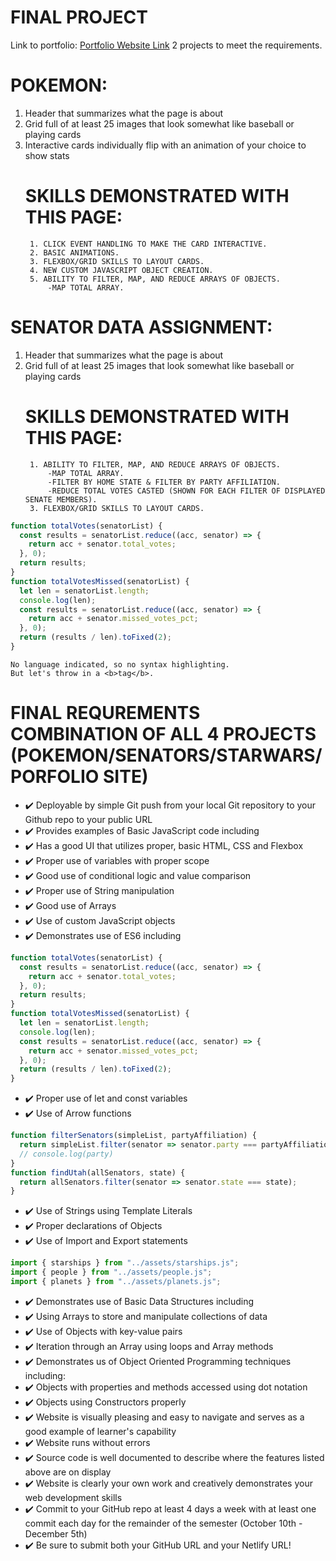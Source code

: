 # FINAL PROJECT
Link to portfolio: [Portfolio Website Link](https://derrickbills.com)
2 projects to meet the requirements.
# POKEMON:
1. Header that summarizes what the page is about
2. Grid full of at least 25 images that look somewhat like baseball or playing cards 
3. Interactive cards individually flip with an animation of your choice to show stats
    # SKILLS DEMONSTRATED WITH THIS PAGE:
        1. CLICK EVENT HANDLING TO MAKE THE CARD INTERACTIVE.
        2. BASIC ANIMATIONS.
        3. FLEXBOX/GRID SKILLS TO LAYOUT CARDS.
        4. NEW CUSTOM JAVASCRIPT OBJECT CREATION.
        5. ABILITY TO FILTER, MAP, AND REDUCE ARRAYS OF OBJECTS.
            -MAP TOTAL ARRAY.
    
# SENATOR DATA ASSIGNMENT:
1. Header that summarizes what the page is about
2. Grid full of at least 25 images that look somewhat like baseball or playing cards 
    # SKILLS DEMONSTRATED WITH THIS PAGE:
        1. ABILITY TO FILTER, MAP, AND REDUCE ARRAYS OF OBJECTS.
            -MAP TOTAL ARRAY.
            -FILTER BY HOME STATE & FILTER BY PARTY AFFILIATION.
            -REDUCE TOTAL VOTES CASTED (SHOWN FOR EACH FILTER OF DISPLAYED SENATE MEMBERS).
        3. FLEXBOX/GRID SKILLS TO LAYOUT CARDS.
```javascript
function totalVotes(senatorList) {
  const results = senatorList.reduce((acc, senator) => {
    return acc + senator.total_votes;
  }, 0);
  return results;
}
function totalVotesMissed(senatorList) {
  let len = senatorList.length;
  console.log(len);
  const results = senatorList.reduce((acc, senator) => {
    return acc + senator.missed_votes_pct;
  }, 0);
  return (results / len).toFixed(2);
}
```
 

 
```
No language indicated, so no syntax highlighting. 
But let's throw in a <b>tag</b>.
```
# FINAL REQUREMENTS COMBINATION OF ALL 4 PROJECTS (POKEMON/SENATORS/STARWARS/PORFOLIO SITE)
- :heavy_check_mark: Deployable by simple Git push from your local Git repository to your Github repo to your public URL 
- :heavy_check_mark: Provides examples of Basic JavaScript code including
- :heavy_check_mark: Has a good UI that utilizes proper, basic HTML, CSS and Flexbox
- :heavy_check_mark: Proper use of variables with proper scope
- :heavy_check_mark: Good use of conditional logic and value comparison
- :heavy_check_mark: Proper use of String manipulation
- :heavy_check_mark: Good use of Arrays 
- :heavy_check_mark: Use of custom JavaScript objects
- :heavy_check_mark: Demonstrates use of ES6 including
```javascript
function totalVotes(senatorList) {
  const results = senatorList.reduce((acc, senator) => {
    return acc + senator.total_votes;
  }, 0);
  return results;
}
function totalVotesMissed(senatorList) {
  let len = senatorList.length;
  console.log(len);
  const results = senatorList.reduce((acc, senator) => {
    return acc + senator.missed_votes_pct;
  }, 0);
  return (results / len).toFixed(2);
}
```
- :heavy_check_mark: Proper use of let and const variables 
- :heavy_check_mark: Use of Arrow functions
```javascript
function filterSenators(simpleList, partyAffiliation) {
  return simpleList.filter(senator => senator.party === partyAffiliation);
  // console.log(party)
}
function findUtah(allSenators, state) {
  return allSenators.filter(senator => senator.state === state);
}
```
- :heavy_check_mark: Use of Strings using Template Literals
- :heavy_check_mark: Proper declarations of Objects
- :heavy_check_mark: Use of Import and Export statements
```javascript
import { starships } from "../assets/starships.js";
import { people } from "../assets/people.js";
import { planets } from "../assets/planets.js";

```
- :heavy_check_mark: Demonstrates use of Basic Data Structures including
- :heavy_check_mark: Using Arrays to store and manipulate collections of data
- :heavy_check_mark: Use of Objects with key-value pairs
- :heavy_check_mark: Iteration through an Array using loops and Array methods
- :heavy_check_mark: Demonstrates us of Object Oriented Programming techniques including:
- :heavy_check_mark: Objects with properties and methods accessed using dot notation
- :heavy_check_mark: Objects using Constructors properly
- :heavy_check_mark: Website is visually pleasing and easy to navigate and serves as a good example of learner's capability
- :heavy_check_mark: Website runs without errors
- :heavy_check_mark: Source code is well documented to describe where the features listed above are on display
- :heavy_check_mark: Website is clearly your own work and creatively demonstrates your web development skills
- :heavy_check_mark: Commit to your GitHub repo at least 4 days a week with at least one commit each day for the remainder of     the semester (October 10th - December 5th)
- :heavy_check_mark: Be sure to submit both your GitHub URL and your Netlify URL!

